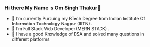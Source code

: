 ### Hi there My Name is Om Singh Thakur👋
- 🔭 I’m currently Pursuing my BTech Degree from Indian Institute Of Information Technology Nagpur (IIITN) .
- 👯 I’m Full Stack Web Developer (MERN STACK) .
- 🌱 I have a good Knowledge of DSA and solved many questions in different platforms.

<!--
**Coding2alpha/Coding2alpha** is a ✨ _special_ ✨ repository because its `README.md` (this file) appears on your GitHub profile.

Here are some ideas to get you started:

- 🔭 I’m currently Pursuing my BTech Degree from Indian Institute Of Information Technology Nagpur (IIITN) .
- 🌱 I have a good Knowledge of DSA and solved many questions in different platforms.
- 👯 I’m Full Stack Web Developer (MERN STACK) .
-->
